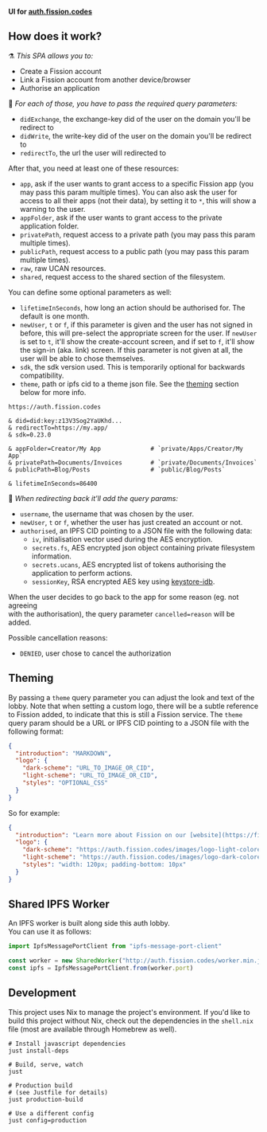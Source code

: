 __UI for [auth.fission.codes](https://auth.fission.codes)__



## How does it work?

⚗️ _This SPA allows you to:_

* Create a Fission account
* Link a Fission account from another device/browser
* Authorise an application


🔑 _For each of those, you have to pass the required query parameters:_

* `didExchange`, the exchange-key did of the user on the domain you'll be redirect to
* `didWrite`, the write-key did of the user on the domain you'll be redirect to
* `redirectTo`, the url the user will redirected to

After that, you need at least one of these resources:
* `app`, ask if the user wants to grant access to a specific Fission app (you may pass this param multiple times). You can also ask the user for access to all their apps (not their data), by setting it to `*`, this will show a warning to the user.
* `appFolder`, ask if the user wants to grant access to the private application folder.
* `privatePath`, request access to a private path (you may pass this param multiple times).
* `publicPath`, request access to a public path (you may pass this param multiple times).
* `raw`, raw UCAN resources.
* `shared`, request access to the shared section of the filesystem.

You can define some optional parameters as well:
* `lifetimeInSeconds`, how long an action should be authorised for. The default is one month.
* `newUser`, `t` or `f`, if this parameter is given and the user has not signed in before, this will pre-select the appropriate screen for the user. If `newUser` is set to `t`, it'll show the create-account screen, and if set to `f`, it'll show the sign-in (aka. link) screen. If this parameter is not given at all, the user will be able to chose themselves.
* `sdk`, the sdk version used. This is temporarily optional for backwards compatibility.
* `theme`, path or ipfs cid to a theme json file. See the [theming](#theming) section below for more info.

```shell
https://auth.fission.codes

& did=did:key:z13V3Sog2YaUKhd...
& redirectTo=https://my.app/
& sdk=0.23.0

& appFolder=Creator/My App              # `private/Apps/Creator/My App`
& privatePath=Documents/Invoices        # `private/Documents/Invoices`
& publicPath=Blog/Posts                 # `public/Blog/Posts`

& lifetimeInSeconds=86400
```


🎒 _When redirecting back it'll add the query params:_

* `username`, the username that was chosen by the user.
* `newUser`, `t` or `f`, whether the user has just created an account or not.
* `authorised`, an IPFS CID pointing to a JSON file with the following data:
  * `iv`, initialisation vector used during the AES encryption.
  * `secrets.fs`, AES encrypted json object containing private filesystem information.
  * `secrets.ucans`, AES encrypted list of tokens authorising the application to perform actions.
  * `sessionKey`, RSA encrypted AES key using [keystore-idb](https://github.com/fission-suite/keystore-idb/).

When the user decides to go back to the app for some reason (eg. not agreeing  
with the authorisation), the query parameter `cancelled=reason` will be added.

Possible cancellation reasons:
* `DENIED`, user chose to cancel the authorization



## Theming

By passing a `theme` query parameter you can adjust the look and text of the lobby. Note that when setting a custom logo, there will be a subtle reference to Fission added, to indicate that this is still a Fission service. The `theme` query param should be a URL or IPFS CID pointing to a JSON file with the following format:

```json
{
  "introduction": "MARKDOWN",
  "logo": {
    "dark-scheme": "URL_TO_IMAGE_OR_CID",
    "light-scheme": "URL_TO_IMAGE_OR_CID",
    "styles": "OPTIONAL_CSS"
  }
}
```

So for example:

```json
{
  "introduction": "Learn more about Fission on our [website](https://fission.codes).",
  "logo": {
    "dark-scheme": "https://auth.fission.codes/images/logo-light-colored.svg",
    "light-scheme": "https://auth.fission.codes/images/logo-dark-colored.svg",
    "styles": "width: 120px; padding-bottom: 10px"
  }
}
```



## Shared IPFS Worker

An IPFS worker is built along side this auth lobby.  
You can use it as follows:

```js
import IpfsMessagePortClient from "ipfs-message-port-client"

const worker = new SharedWorker("http://auth.fission.codes/worker.min.js", { type: "module" })
const ipfs = IpfsMessagePortClient.from(worker.port)
```



## Development

This project uses Nix to manage the project's environment. If you'd like to build this project without Nix, check out the dependencies in the `shell.nix` file (most are available through Homebrew as well).

```shell
# Install javascript dependencies
just install-deps

# Build, serve, watch
just

# Production build
# (see Justfile for details)
just production-build

# Use a different config
just config=production
```
